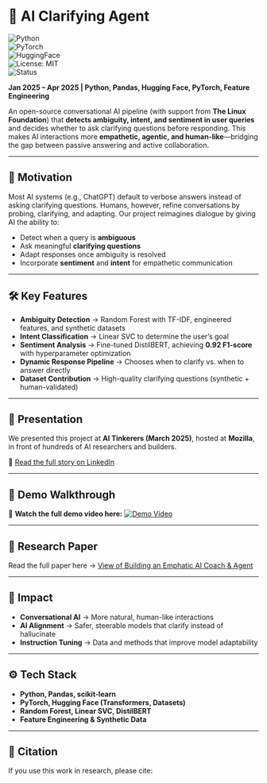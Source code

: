 # 🤖 AI Clarifying Agent  

![Python](https://img.shields.io/badge/Python-3.10-blue.svg)  
![PyTorch](https://img.shields.io/badge/PyTorch-2.2-red.svg)  
![HuggingFace](https://img.shields.io/badge/🤗-Transformers-orange.svg)  
![License: MIT](https://img.shields.io/badge/License-MIT-green.svg)  
![Status](https://img.shields.io/badge/Status-Research--Prototype-yellow.svg)  

**Jan 2025 – Apr 2025 | Python, Pandas, Hugging Face, PyTorch, Feature Engineering**  

An open-source conversational AI pipeline (with support from **The Linux Foundation**) that **detects ambiguity, intent, and sentiment in user queries** and decides whether to ask clarifying questions before responding. This makes AI interactions more **empathetic, agentic, and human-like**—bridging the gap between passive answering and active collaboration.  

---

## 🌟 Motivation  

Most AI systems (e.g., ChatGPT) default to verbose answers instead of asking clarifying questions. Humans, however, refine conversations by probing, clarifying, and adapting. Our project reimagines dialogue by giving AI the ability to:  

- Detect when a query is **ambiguous**  
- Ask meaningful **clarifying questions**  
- Adapt responses once ambiguity is resolved  
- Incorporate **sentiment** and **intent** for empathetic communication  

---

## 🛠️ Key Features  

- **Ambiguity Detection** → Random Forest with TF-IDF, engineered features, and synthetic datasets  
- **Intent Classification** → Linear SVC to determine the user’s goal  
- **Sentiment Analysis** → Fine-tuned DistilBERT, achieving **0.92 F1-score** with hyperparameter optimization  
- **Dynamic Response Pipeline** → Chooses when to clarify vs. when to answer directly  
- **Dataset Contribution** → High-quality clarifying questions (synthetic + human-validated)  

---

## 🎤 Presentation  

We presented this project at **AI Tinkerers (March 2025)**, hosted at **Mozilla**, in front of hundreds of AI researchers and builders.  

📖 [Read the full story on LinkedIn](https://www.linkedin.com/posts/cheemamehtab_this-week-i-got-to-present-in-front-of-hundreds-activity-7311956497075171329-YQHp?utm_source=share&utm_medium=member_desktop&rcm=ACoAADWvPAYBia9EIQpf-IpuikruuKJGmPoxiCU)  

---

## 🚀 Demo Walkthrough  

🎥 **Watch the full demo video here:** [![Demo Video](https://img.youtube.com/vi/j8gUzAow5j8/maxresdefault.jpg)](https://youtu.be/j8gUzAow5j8)

---

## 📄 Research Paper  

Read the full paper here → [View of Building an Emphatic AI Coach & Agent](https://jps.library.utoronto.ca/index.php/mcsjournal/article/view/45679) 

---

## 🔮 Impact  

- **Conversational AI** → More natural, human-like interactions  
- **AI Alignment** → Safer, steerable models that clarify instead of hallucinate  
- **Instruction Tuning** → Data and methods that improve model adaptability  

---

## ⚙️ Tech Stack  

- **Python, Pandas, scikit-learn**  
- **PyTorch, Hugging Face (Transformers, Datasets)**  
- **Random Forest, Linear SVC, DistilBERT**  
- **Feature Engineering & Synthetic Data**  

---

## 📌 Citation  

If you use this work in research, please cite:  

